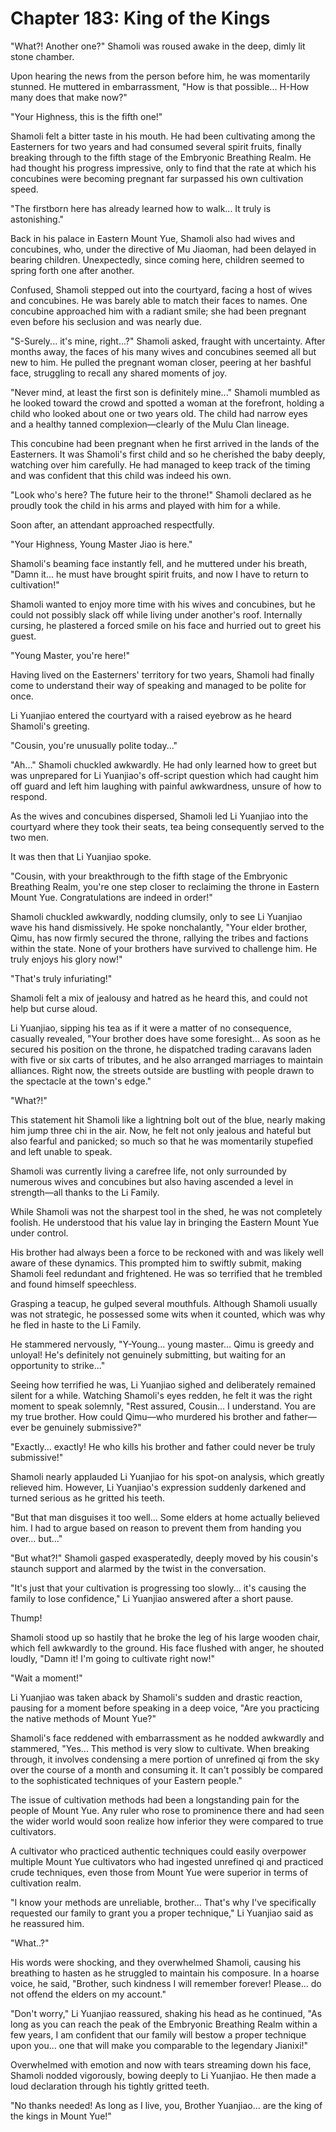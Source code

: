 # Chapter 183: King of the Kings

"What?! Another one?" Shamoli was roused awake in the deep, dimly lit stone chamber.

Upon hearing the news from the person before him, he was momentarily stunned. He muttered in embarrassment, "How is that possible... H-How many does that make now?"

"Your Highness, this is the fifth one!"

Shamoli felt a bitter taste in his mouth. He had been cultivating among the Easterners for two years and had consumed several spirit fruits, finally breaking through to the fifth stage of the Embryonic Breathing Realm. He had thought his progress impressive, only to find that the rate at which his concubines were becoming pregnant far surpassed his own cultivation speed.

"The firstborn here has already learned how to walk... It truly is astonishing."

Back in his palace in Eastern Mount Yue, Shamoli also had wives and concubines, who, under the directive of Mu Jiaoman, had been delayed in bearing children. Unexpectedly, since coming here, children seemed to spring forth one after another.

Confused, Shamoli stepped out into the courtyard, facing a host of wives and concubines. He was barely able to match their faces to names. One concubine approached him with a radiant smile; she had been pregnant even before his seclusion and was nearly due.

"S-Surely... it's mine, right...?" Shamoli asked, fraught with uncertainty. After months away, the faces of his many wives and concubines seemed all but new to him. He pulled the pregnant woman closer, peering at her bashful face, struggling to recall any shared moments of joy.

"Never mind, at least the first son is definitely mine..." Shamoli mumbled as he looked toward the crowd and spotted a woman at the forefront, holding a child who looked about one or two years old. The child had narrow eyes and a healthy tanned complexion—clearly of the Mulu Clan lineage.

This concubine had been pregnant when he first arrived in the lands of the Easterners. It was Shamoli's first child and so he cherished the baby deeply, watching over him carefully. He had managed to keep track of the timing and was confident that this child was indeed his own.

"Look who's here? The future heir to the throne!" Shamoli declared as he proudly took the child in his arms and played with him for a while.

Soon after, an attendant approached respectfully.

"Your Highness, Young Master Jiao is here."

Shamoli's beaming face instantly fell, and he muttered under his breath, "Damn it... he must have brought spirit fruits, and now I have to return to cultivation!"

Shamoli wanted to enjoy more time with his wives and concubines, but he could not possibly slack off while living under another's roof. Internally cursing, he plastered a forced smile on his face and hurried out to greet his guest.

"Young Master, you're here!"

Having lived on the Easterners' territory for two years, Shamoli had finally come to understand their way of speaking and managed to be polite for once.

Li Yuanjiao entered the courtyard with a raised eyebrow as he heard Shamoli's greeting.

"Cousin, you're unusually polite today..."

"Ah..." Shamoli chuckled awkwardly. He had only learned how to greet but was unprepared for Li Yuanjiao's off-script question which had caught him off guard and left him laughing with painful awkwardness, unsure of how to respond.

As the wives and concubines dispersed, Shamoli led Li Yuanjiao into the courtyard where they took their seats, tea being consequently served to the two men.

It was then that Li Yuanjiao spoke.

"Cousin, with your breakthrough to the fifth stage of the Embryonic Breathing Realm, you're one step closer to reclaiming the throne in Eastern Mount Yue. Congratulations are indeed in order!"

Shamoli chuckled awkwardly, nodding clumsily, only to see Li Yuanjiao wave his hand dismissively. He spoke nonchalantly, "Your elder brother, Qimu, has now firmly secured the throne, rallying the tribes and factions within the state. None of your brothers have survived to challenge him. He truly enjoys his glory now!"

"That's truly infuriating!"

Shamoli felt a mix of jealousy and hatred as he heard this, and could not help but curse aloud.

Li Yuanjiao, sipping his tea as if it were a matter of no consequence, casually revealed, "Your brother does have some foresight... As soon as he secured his position on the throne, he dispatched trading caravans laden with five or six carts of tributes, and he also arranged marriages to maintain alliances. Right now, the streets outside are bustling with people drawn to the spectacle at the town's edge."

"What?!"

This statement hit Shamoli like a lightning bolt out of the blue, nearly making him jump three chi in the air. Now, he felt not only jealous and hateful but also fearful and panicked; so much so that he was momentarily stupefied and left unable to speak.

Shamoli was currently living a carefree life, not only surrounded by numerous wives and concubines but also having ascended a level in strength—all thanks to the Li Family.

While Shamoli was not the sharpest tool in the shed, he was not completely foolish. He understood that his value lay in bringing the Eastern Mount Yue under control.

His brother had always been a force to be reckoned with and was likely well aware of these dynamics. This prompted him to swiftly submit, making Shamoli feel redundant and frightened. He was so terrified that he trembled and found himself speechless.

Grasping a teacup, he gulped several mouthfuls. Although Shamoli usually was not strategic, he possessed some wits when it counted, which was why he fled in haste to the Li Family.

He stammered nervously, "Y-Young... young master... Qimu is greedy and unloyal! He's definitely not genuinely submitting, but waiting for an opportunity to strike..."

Seeing how terrified he was, Li Yuanjiao sighed and deliberately remained silent for a while. Watching Shamoli's eyes redden, he felt it was the right moment to speak solemnly, "Rest assured, Cousin... I understand. You are my true brother. How could Qimu—who murdered his brother and father—ever be genuinely submissive?"

"Exactly... exactly! He who kills his brother and father could never be truly submissive!"

Shamoli nearly applauded Li Yuanjiao for his spot-on analysis, which greatly relieved him. However, Li Yuanjiao's expression suddenly darkened and turned serious as he gritted his teeth.

"But that man disguises it too well... Some elders at home actually believed him. I had to argue based on reason to prevent them from handing you over... but..."

"But what?!" Shamoli gasped exasperatedly, deeply moved by his cousin's staunch support and alarmed by the twist in the conversation.

"It's just that your cultivation is progressing too slowly... it's causing the family to lose confidence," Li Yuanjiao answered after a short pause.

Thump!

Shamoli stood up so hastily that he broke the leg of his large wooden chair, which fell awkwardly to the ground. His face flushed with anger, he shouted loudly, "Damn it! I'm going to cultivate right now!"

"Wait a moment!"

Li Yuanjiao was taken aback by Shamoli's sudden and drastic reaction, pausing for a moment before speaking in a deep voice, "Are you practicing the native methods of Mount Yue?"

Shamoli's face reddened with embarrassment as he nodded awkwardly and stammered, "Yes... This method is very slow to cultivate. When breaking through, it involves condensing a mere portion of unrefined qi from the sky over the course of a month and consuming it. It can't possibly be compared to the sophisticated techniques of your Eastern people."

The issue of cultivation methods had been a longstanding pain for the people of Mount Yue. Any ruler who rose to prominence there and had seen the wider world would soon realize how inferior they were compared to true cultivators.

A cultivator who practiced authentic techniques could easily overpower multiple Mount Yue cultivators who had ingested unrefined qi and practiced crude techniques, even those from Mount Yue were superior in terms of cultivation realm.

"I know your methods are unreliable, brother... That's why I've specifically requested our family to grant you a proper technique," Li Yuanjiao said as he reassured him.

"What..?"

His words were shocking, and they overwhelmed Shamoli, causing his breathing to hasten as he struggled to maintain his composure. In a hoarse voice, he said, "Brother, such kindness I will remember forever! Please... do not offend the elders on my account."

"Don't worry," Li Yuanjiao reassured, shaking his head as he continued, "As long as you can reach the peak of the Embryonic Breathing Realm within a few years, I am confident that our family will bestow a proper technique upon you... one that will make you comparable to the legendary Jianixi!"

Overwhelmed with emotion and now with tears streaming down his face, Shamoli nodded vigorously, bowing deeply to Li Yuanjiao. He then made a loud declaration through his tightly gritted teeth.

"No thanks needed! As long as I live, you, Brother Yuanjiao... are the king of the kings in Mount Yue!"
